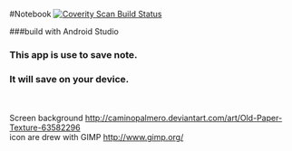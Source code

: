#Notebook
<a href="https://scan.coverity.com/projects/5116">
  <img alt="Coverity Scan Build Status"
       src="https://scan.coverity.com/projects/5116/badge.svg"/>
</a>

###build with Android Studio
<br>
### This app is use to save note. 
### It will save on your device.

<br><br>
Screen background 
 http://caminopalmero.deviantart.com/art/Old-Paper-Texture-63582296
<br>
icon are drew with GIMP http://www.gimp.org/
